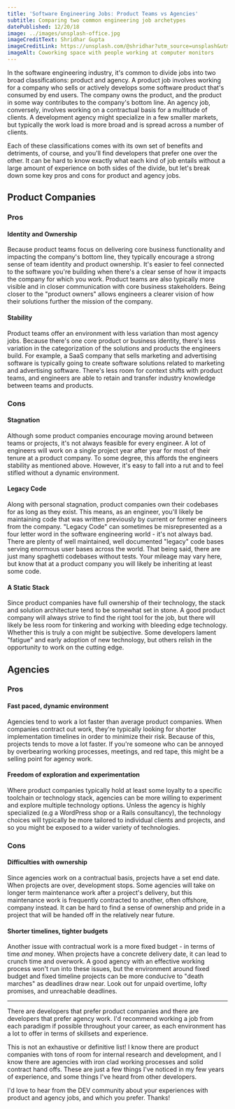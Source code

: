 ```yaml
---
title: 'Software Engineering Jobs: Product Teams vs Agencies'
subtitle: Comparing two common engineering job archetypes
datePublished: 12/20/18
image: ../images/unsplash-office.jpg
imageCreditText: Shridhar Gupta
imageCreditLink: https://unsplash.com/@shridhar?utm_source=unsplash&utm_medium=referral&utm_content=creditCopyText
imageAlt: Coworking space with people working at computer monitors
---
```


In the software engineering industry, it's common to divide jobs into two broad classifications: product and agency. A product job involves working for a company who sells or actively develops some software product that's consumed by end users. The company owns the product, and the product in some way contributes to the company's bottom line. An agency job, conversely, involves working on a contractual basis for a multitude of clients. A development agency might specialize in a few smaller markets, but typically the work load is more broad and is spread across a number of clients.

Each of these classifications comes with its own set of benefits and detriments, of course, and you'll find developers that prefer one over the other. It can be hard to know exactly what each kind of job entails without a large amount of experience on both sides of the divide, but let's break down some key pros and cons for product and agency jobs.

## Product Companies

### Pros

#### Identity and Ownership

Because product teams focus on delivering core business functionality and impacting the company's bottom line, they typically encourage a strong sense of team identity and product ownership. It's easier to feel connected to the software you're building when there's a clear sense of how it impacts the company for which you work. Product teams are also typically more visible and in closer communication with core business stakeholders. Being closer to the "product owners" allows engineers a clearer vision of how their solutions further the mission of the company.

#### Stability

Product teams offer an environment with less variation than most agency jobs. Because there's one core product or business identity, there's less variation in the categorization of the solutions and products the engineers build. For example, a SaaS company that sells marketing and advertising software is typically going to create software solutions related to marketing and advertising software. There's less room for context shifts with product teams, and engineers are able to retain and transfer industry knowledge between teams and products.

### Cons

#### Stagnation

Although some product companies encourage moving around between teams or projects, it's not always feasible for every engineer. A lot of engineers will work on a single project year after year for most of their tenure at a product company. To some degree, this affords the engineers stability as mentioned above. However, it's easy to fall into a rut and to feel stifled without a dynamic environment.

#### Legacy Code

Along with personal stagnation, product companies own their codebases for as long as they exist. This means, as an engineer, you'll likely be maintaining code that was written previously by current or former engineers from the company. "Legacy Code" can sometimes be misrepresented as a four letter word in the software engineering world - it's not always bad. There are plenty of well maintained, well documented "legacy" code bases serving enormous user bases across the world. That being said, there are just many spaghetti codebases without tests. Your mileage may vary here, but know that at a product company you will likely be inheriting at least some code.

#### A Static Stack

Since product companies have full ownership of their technology, the stack and solution architecture tend to be somewhat set in stone. A good product company will always strive to find the right tool for the job, but there will likely be less room for tinkering and working with bleeding edge technology. Whether this is truly a con might be subjective. Some developers lament "fatigue" and early adoption of new technology, but others relish in the opportunity to work on the cutting edge.

## Agencies

### Pros

#### Fast paced, dynamic environment

Agencies tend to work a lot faster than average product companies. When companies contract out work, they're typically looking for shorter implementation timelines in order to minimize their risk. Because of this, projects tends to move a lot faster. If you're someone who can be annoyed by overbearing working processes, meetings, and red tape, this might be a selling point for agency work.

#### Freedom of exploration and experimentation

Where product companies typically hold at least some loyalty to a specific toolchain or technology stack, agencies can be more willing to experiment and explore multiple technology options. Unless the agency is highly specialized (e.g a WordPress shop or a Rails consultancy), the technology choices will typically be more tailored to individual clients and projects, and so you might be exposed to a wider variety of technologies.

### Cons

#### Difficulties with ownership

Since agencies work on a contractual basis, projects have a set end date. When projects are over, development stops. Some agencies will take on longer term maintenance work after a project's delivery, but this maintenance work is frequently contracted to another, often offshore, company instead. It can be hard to find a sense of ownership and pride in a project that will be handed off in the relatively near future.

#### Shorter timelines, tighter budgets

Another issue with contractual work is a more fixed budget - in terms of time _and_ money. When projects have a concrete delivery date, it can lead to crunch time and overwork. A good agency with an effective working process won't run into these issues, but the environment around fixed budget and fixed timeline projects can be more conducive to "death marches" as deadlines draw near. Look out for unpaid overtime, lofty promises, and unreachable deadlines.

---

There are developers that prefer product companies and there are developers that prefer agency work. I'd recommend working a job from each paradigm if possible throughout your career, as each environment has a lot to offer in terms of skillsets and experience.

This is not an exhaustive or definitive list! I know there are product companies with tons of room for internal research and development, and I know there are agencies with iron clad working processes and solid contract hand offs. These are just a few things I've noticed in my few years of experience, and some things I've heard from other developers.

I'd love to hear from the DEV community about your experiences with product and agency jobs, and which you prefer. Thanks!
